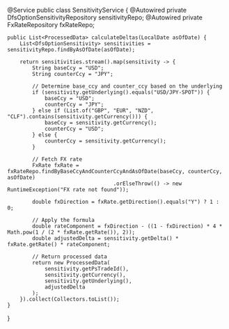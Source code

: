 @Service
public class SensitivityService {
    @Autowired
    private DfsOptionSensitivityRepository sensitivityRepo;
    @Autowired
    private FxRateRepository fxRateRepo;

    public List<ProcessedData> calculateDeltas(LocalDate asOfDate) {
        List<DfsOptionSensitivity> sensitivities = sensitivityRepo.findByAsOfDate(asOfDate);

        return sensitivities.stream().map(sensitivity -> {
            String baseCcy = "USD";
            String counterCcy = "JPY";

            // Determine base_ccy and counter_ccy based on the underlying
            if (sensitivity.getUnderlying().equals("USD/JPY-SPOT")) {
                baseCcy = "USD";
                counterCcy = "JPY";
            } else if (List.of("GBP", "EUR", "NZD", "CLF").contains(sensitivity.getCurrency())) {
                baseCcy = sensitivity.getCurrency();
                counterCcy = "USD";
            } else {
                counterCcy = sensitivity.getCurrency();
            }

            // Fetch FX rate
            FxRate fxRate = fxRateRepo.findByBaseCcyAndCounterCcyAndAsOfDate(baseCcy, counterCcy, asOfDate)
                                      .orElseThrow(() -> new RuntimeException("FX rate not found"));

            double fxDirection = fxRate.getDirection().equals("Y") ? 1 : 0;

            // Apply the formula
            double rateComponent = fxDirection - ((1 - fxDirection) * 4 * Math.pow(1 / (2 * fxRate.getRate()), 2));
            double adjustedDelta = sensitivity.getDelta() * fxRate.getRate() * rateComponent;

            // Return processed data
            return new ProcessedData(
                sensitivity.getPsTradeId(),
                sensitivity.getCurrency(),
                sensitivity.getUnderlying(),
                adjustedDelta
            );
        }).collect(Collectors.toList());
    }
}
